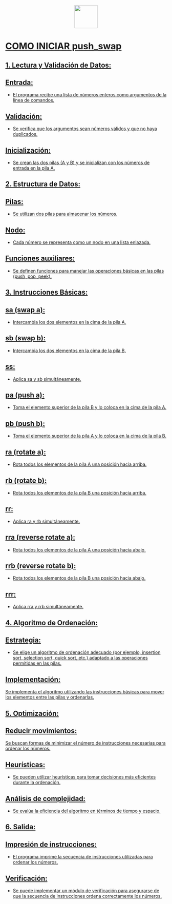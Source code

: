 <p align="center" width="100%"><a href="milestone_2/"><img src="../documentation/milestone_2/push_swap.png" width="72" />

# COMO INICIAR push_swap

## 1. Lectura y Validación de Datos:
## Entrada:
- El programa recibe una lista de números enteros como argumentos de la línea de comandos.
## Validación:
- Se verifica que los argumentos sean números válidos y que no haya duplicados.
## Inicialización:
- Se crean las dos pilas (A y B) y se inicializan con los números de entrada en la pila A.
## 2. Estructura de Datos:
## Pilas:
- Se utilizan dos pilas para almacenar los números.
## Nodo:
- Cada número se representa como un nodo en una lista enlazada.
## Funciones auxiliares:
- Se definen funciones para manejar las operaciones básicas en las pilas (push, pop, peek).
## 3. Instrucciones Básicas:
## sa (swap a):
- Intercambia los dos elementos en la cima de la pila A.
## sb (swap b):
- Intercambia los dos elementos en la cima de la pila B.
## ss:
- Aplica sa y sb simultáneamente.
## pa (push a):
- Toma el elemento superior de la pila B y lo coloca en la cima de la pila A.
## pb (push b):
- Toma el elemento superior de la pila A y lo coloca en la cima de la pila B.
## ra (rotate a):
- Rota todos los elementos de la pila A una posición hacia arriba.
## rb (rotate b):
- Rota todos los elementos de la pila B una posición hacia arriba.
## rr:
- Aplica ra y rb simultáneamente.
## rra (reverse rotate a):
- Rota todos los elementos de la pila A una posición hacia abajo.
## rrb (reverse rotate b):
- Rota todos los elementos de la pila B una posición hacia abajo.
## rrr:
- Aplica rra y rrb simultáneamente.
## 4. Algoritmo de Ordenación:
## Estrategia:
- Se elige un algoritmo de ordenación adecuado (por ejemplo, insertion sort, selection sort, quick sort, etc.) adaptado a las operaciones permitidas en las pilas.
## Implementación:
Se implementa el algoritmo utilizando las instrucciones básicas para mover los elementos entre las pilas y ordenarlas.
## 5. Optimización:
## Reducir movimientos:
Se buscan formas de minimizar el número de instrucciones necesarias para ordenar los números.
## Heurísticas:
- Se pueden utilizar heurísticas para tomar decisiones más eficientes durante la ordenación.
## Análisis de complejidad:
- Se evalúa la eficiencia del algoritmo en términos de tiempo y espacio.
## 6. Salida:
## Impresión de instrucciones:
- El programa imprime la secuencia de instrucciones utilizadas para ordenar los números.
## Verificación:
- Se puede implementar un módulo de verificación para asegurarse de que la secuencia de instrucciones ordena correctamente los números.
